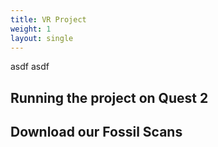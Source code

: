 ```yaml
---
title: VR Project
weight: 1
layout: single
---
```


asdf asdf

## Running the project on Quest 2


## Download our Fossil Scans
